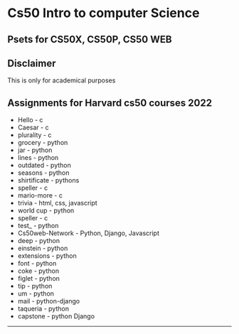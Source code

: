 # Cs50 Intro to computer Science
## Psets for CS50X, CS50P, CS50 WEB

##  Disclaimer
This is only for academical purposes

## Assignments for Harvard cs50 courses 2022

* Hello - c
* Caesar - c 
* plurality - c
* grocery - python
* jar - python
* lines - python
* outdated - python
* seasons - python
* shirtificate - pythons
* speller - c
* mario-more - c
* trivia - html, css, javascript
* world cup - python
* speller - c
* test_ - python
* Cs50web-Network - Python, Django, Javascript
* deep - python
* einstein - python
* extensions - python
* font - python
* coke - python
* figlet - python
* tip - python
* um - python
* mail - python-django
* taqueria - python
* capstone - python Django
---
